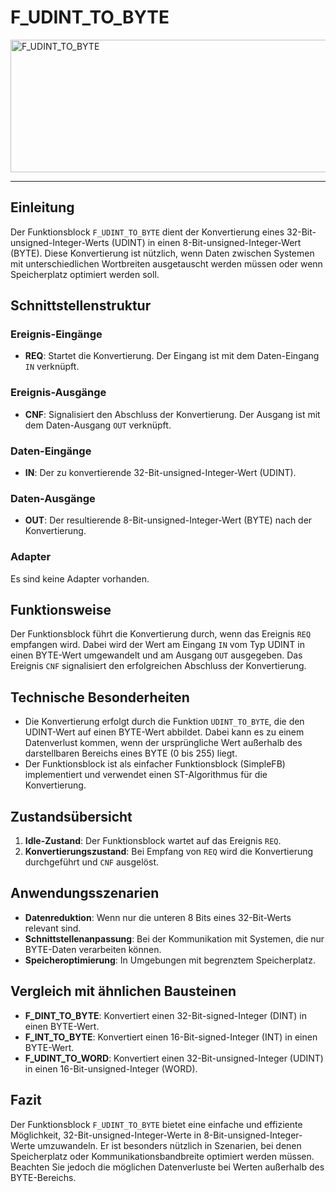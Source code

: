 # F_UDINT_TO_BYTE

<img width="1454" height="212" alt="F_UDINT_TO_BYTE" src="https://github.com/user-attachments/assets/55120ea3-8221-4095-8f59-51cc6eb4207a" />

* * * * * * * * * *
## Einleitung
Der Funktionsblock `F_UDINT_TO_BYTE` dient der Konvertierung eines 32-Bit-unsigned-Integer-Werts (UDINT) in einen 8-Bit-unsigned-Integer-Wert (BYTE). Diese Konvertierung ist nützlich, wenn Daten zwischen Systemen mit unterschiedlichen Wortbreiten ausgetauscht werden müssen oder wenn Speicherplatz optimiert werden soll.

## Schnittstellenstruktur
### **Ereignis-Eingänge**
- **REQ**: Startet die Konvertierung. Der Eingang ist mit dem Daten-Eingang `IN` verknüpft.

### **Ereignis-Ausgänge**
- **CNF**: Signalisiert den Abschluss der Konvertierung. Der Ausgang ist mit dem Daten-Ausgang `OUT` verknüpft.

### **Daten-Eingänge**
- **IN**: Der zu konvertierende 32-Bit-unsigned-Integer-Wert (UDINT).

### **Daten-Ausgänge**
- **OUT**: Der resultierende 8-Bit-unsigned-Integer-Wert (BYTE) nach der Konvertierung.

### **Adapter**
Es sind keine Adapter vorhanden.

## Funktionsweise
Der Funktionsblock führt die Konvertierung durch, wenn das Ereignis `REQ` empfangen wird. Dabei wird der Wert am Eingang `IN` vom Typ UDINT in einen BYTE-Wert umgewandelt und am Ausgang `OUT` ausgegeben. Das Ereignis `CNF` signalisiert den erfolgreichen Abschluss der Konvertierung.

## Technische Besonderheiten
- Die Konvertierung erfolgt durch die Funktion `UDINT_TO_BYTE`, die den UDINT-Wert auf einen BYTE-Wert abbildet. Dabei kann es zu einem Datenverlust kommen, wenn der ursprüngliche Wert außerhalb des darstellbaren Bereichs eines BYTE (0 bis 255) liegt.
- Der Funktionsblock ist als einfacher Funktionsblock (SimpleFB) implementiert und verwendet einen ST-Algorithmus für die Konvertierung.

## Zustandsübersicht
1. **Idle-Zustand**: Der Funktionsblock wartet auf das Ereignis `REQ`.
2. **Konvertierungszustand**: Bei Empfang von `REQ` wird die Konvertierung durchgeführt und `CNF` ausgelöst.

## Anwendungsszenarien
- **Datenreduktion**: Wenn nur die unteren 8 Bits eines 32-Bit-Werts relevant sind.
- **Schnittstellenanpassung**: Bei der Kommunikation mit Systemen, die nur BYTE-Daten verarbeiten können.
- **Speicheroptimierung**: In Umgebungen mit begrenztem Speicherplatz.

## Vergleich mit ähnlichen Bausteinen
- **F_DINT_TO_BYTE**: Konvertiert einen 32-Bit-signed-Integer (DINT) in einen BYTE-Wert.
- **F_INT_TO_BYTE**: Konvertiert einen 16-Bit-signed-Integer (INT) in einen BYTE-Wert.
- **F_UDINT_TO_WORD**: Konvertiert einen 32-Bit-unsigned-Integer (UDINT) in einen 16-Bit-unsigned-Integer (WORD).

## Fazit
Der Funktionsblock `F_UDINT_TO_BYTE` bietet eine einfache und effiziente Möglichkeit, 32-Bit-unsigned-Integer-Werte in 8-Bit-unsigned-Integer-Werte umzuwandeln. Er ist besonders nützlich in Szenarien, bei denen Speicherplatz oder Kommunikationsbandbreite optimiert werden müssen. Beachten Sie jedoch die möglichen Datenverluste bei Werten außerhalb des BYTE-Bereichs.
